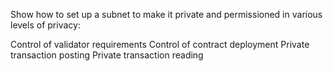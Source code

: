 Show how to set up a subnet to make it private and permissioned in various levels of privacy:

Control of validator requirements
Control of contract deployment
Private transaction posting
Private transaction reading